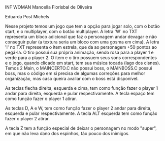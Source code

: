 INF WOMAN 
Manoella Florisbal de Oliveira 

Eduarda Post Michels 

Nesse projeto temos um jogo que tem a opção para jogar solo, com o botão start, e o multiplayer, com o botão multiplayer.
A letra 'W' no TXT representa um bloco adicional que faz o personagem andar devagar e não conseguir pular (a textura seria um bloco com uma gosma em cima).
A letra 'I' no TXT representa o item estrela, que da ao personagem +50 pontos ao pegá-la.
O tiro possui sua própria animação, sendo rosa para a player 1 e verde para a player 2.
O item e o tiro possuem seus sons correspondentes e o jogo, quando clicado em start, tem sua música tocada (lago dos cisnes).
Temos 2 Main, o MAINCERTO.C não possui boss, o MAINBOSS.C possui boss, mas o código em si precisa de algumas correções para melhor organização, mas caso queira avaliar com o boss está disponível.

As teclas flecha direita, esquerda e cima, tem como função fazer o player 1 andar para direita, esquerda e pular respectivamente.
A tecla espaço tem como função fazer o player 1 atirar.

As teclas D, A e W, tem como função fazer o player 2 andar para direita, esquerda e pular respectivamente.
A tecla ALT esquerda tem como função fazer o player 2 atirar.

A tecla Z tem a função especial de deixar o personagem no modo "super", em que não leva dano dos espinhos, tão pouco dos inimigos.
